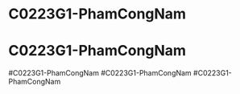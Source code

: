 # C0223G1-PhamCongNam
# C0223G1-PhamCongNam
#C0223G1-PhamCongNam
#C0223G1-PhamCongNam
#C0223G1-PhamCongNam
